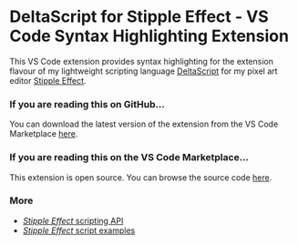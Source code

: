 # DeltaScript for Stipple Effect - VS Code Syntax Highlighting Extension

This VS Code extension provides syntax highlighting for the extension flavour of my lightweight scripting language [DeltaScript](https://github.com/jbunke/deltascript) for my pixel art editor [Stipple Effect](https://github.com/jbunke/stipple-effect).

### If you are reading this on GitHub...

You can download the latest version of the extension from the VS Code Marketplace [here](https://marketplace.visualstudio.com/items?itemName=jordanbunke.deltascript-for-stipple-effect).

### If you are reading this on the VS Code Marketplace...

This extension is open source. You can browse the source code [here](https://github.com/jbunke/se-vscode-syntax-highlighting).

### More

* [*Stipple Effect* scripting API](https://github.com/jbunke/se-api)
* [*Stipple Effect* script examples](https://github.com/jbunke/se-script-examples)
